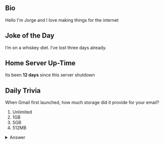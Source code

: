 ## Bio

Hello I'm Jorge and I love making things for the internet

## Joke of the Day

I’m on a whiskey diet. I’ve lost three days already.

## Home Server Up-Time

Its been **12 days** since this server shutdown


## Daily Trivia

When Gmail first launched, how much storage did it provide for your email?
 1. Unlimited
 2. 1GB
 3. 5GB
 4. 512MB

<details>
  <summary>Answer</summary>
  1GB
</details>
